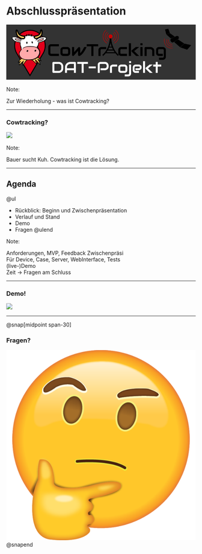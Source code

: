 # Abschlusspräsentation 

![](assets/images/02_png_background/CowTracking-DAT-Projekt.png)

Note:

Zur Wiederholung -  was ist Cowtracking?

---

### Cowtracking?
![](https://media.giphy.com/media/h55EUEsTG9224/giphy.gif)

Note:

Bauer sucht Kuh. Cowtracking ist die Lösung.

---

## Agenda

@ul
- Rückblick: Beginn und Zwischenpräsentation
- Verlauf und Stand
- Demo
- Fragen
@ulend

Note:

Anforderungen, MVP, Feedback Zwischenpräsi  
Für Device, Case, Server, WebInterface, Tests  
(live-)Demo  
Zeit -> Fragen am Schluss

---

### Demo!
![](https://media.giphy.com/media/l0NwNrl4BtDD7JCx2/giphy.gif)

---

@snap[midpoint span-30]
### Fragen?
![](assets/images/thinking_face.png)
@snapend
